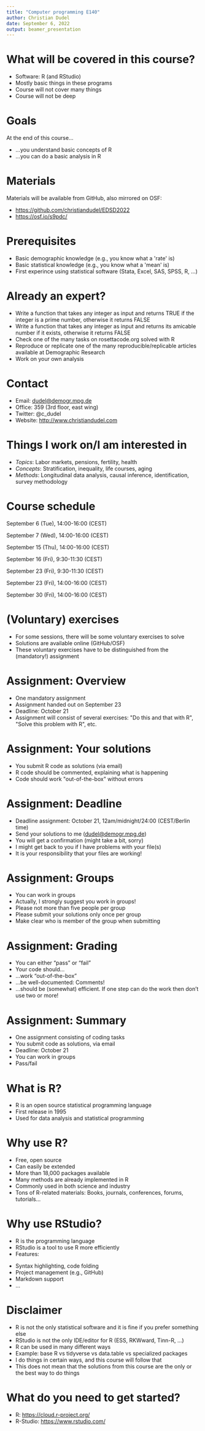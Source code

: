 ```yaml
---
title: "Computer programming E140"
author: Christian Dudel
date: September 6, 2022
output: beamer_presentation
---
```


# What will be covered in this course?
  
- Software: R (and RStudio)
- Mostly basic things in these programs
- Course will not cover many things
- Course will not be deep

# Goals

At the end of this course...

- ...you understand basic concepts of R
- ...you can do a basic analysis in R

# Materials

Materials will be available from GitHub, also mirrored on OSF:
  
- https://github.com/christiandudel/EDSD2022
- https://osf.io/s9pdc/


# Prerequisites

- Basic demographic knowledge (e.g., you know what a 'rate' is)
- Basic statistical knowledge (e.g., you know what a 'mean' is)
- First experince using statistical software (Stata, Excel, SAS, SPSS, R, ...)

# Already an expert?

- Write a function that takes any integer as input and returns TRUE if the integer is a prime number, otherwise it returns FALSE
- Write a function that takes any integer as input and returns its amicable number if it exists, otherwise it returns FALSE
- Check one of the many tasks on rosettacode.org solved with R
- Reproduce or replicate one of the many reproducible/replicable articles available at Demographic Research
- Work on your own analysis

# Contact

- Email: dudel@demogr.mpg.de
- Office: 359 (3rd floor, east wing)
- Twitter: @c_dudel
- Website: http://www.christiandudel.com

# Things I work on/I am interested in

- *Topics*: Labor markets, pensions, fertility, health
- *Concepts*: Stratification, inequality, life courses, aging
- *Methods*: Longitudinal data analysis, causal inference, identification, survey methodology

# Course schedule

September 6 (Tue), 14:00-16:00 (CEST)

September 7 (Wed), 14:00-16:00 (CEST)

September 15 (Thu), 14:00-16:00 (CEST)

September 16 (Fri), 9:30-11:30 (CEST)

September 23 (Fri), 9:30-11:30 (CEST)

September 23 (Fri), 14:00-16:00 (CEST)

September 30 (Fri), 14:00-16:00 (CEST)


# (Voluntary) exercises

- For some sessions, there will be some voluntary exercises to solve
- Solutions are available online (GitHub/OSF)
- These voluntary exercises have to be distinguished from the (mandatory!) assignment

# Assignment: Overview

- One mandatory assignment
- Assignment handed out on September 23
- Deadline: October 21
- Assignment will consist of several exercises: "Do this and that with R", "Solve this problem with R", etc.

# Assignment: Your solutions

- You submit R code as solutions (via email)
- R code should be commented, explaining what is happening
- Code should work "out-of-the-box" without errors

# Assignment: Deadline

- Deadline assignment: October 21, 12am/midnight/24:00 (CEST/Berlin time)
- Send your solutions to me (dudel@demogr.mpg.de)
- You will get a confirmation (might take a bit, sorry)
- I might get back to you if I have problems with your file(s)
- It is your responsibility that your files are working!
  
# Assignment: Groups
  
- You can work in groups
- Actually, I strongly suggest you work in groups!
- Please not more than five people per group
- Please submit your solutions only once per group
- Make clear who is member of the group when submitting

# Assignment: Grading

* You can either “pass” or “fail”
* Your code should...
* ...work “out-of-the-box”
* ...be well-documented: Comments!
* ...should be (somewhat) efficient. If one step can do the work then don’t
use two or more!
  
# Assignment: Summary
  
- One assignment consisting of coding tasks
- You submit code as solutions, via email
- Deadline: October 21
- You can work in groups
- Pass/fail

# What is R?

- R is an open source statistical programming language
- First release in 1995
- Used for data analysis and statistical programming

# Why use R?

- Free, open source
- Can easily be extended
- More than 18,000 packages available
- Many methods are already implemented in R
- Commonly used in both science and industry
- Tons of R-related materials: Books, journals, conferences, forums, tutorials...


# Why use RStudio?

* R is the programming language
* RStudio is a tool to use R more efficiently
* Features:
+ Syntax highlighting, code folding
+ Project management (e.g., GitHub)
+ Markdown support
+ ...

# Disclaimer

- R is not the only statistical software and it is fine if you prefer something else
- RStudio is not the only IDE/editor for R (ESS, RKWward, Tinn-R, ...)
- R can be used in many different ways
- Example: base R vs tidyverse vs data.table vs specialized packages
- I do things in certain ways, and this course will follow that
- This does not mean that the solutions from this course are the only or the best way to do things

# What do you need to get started?

- R: https://cloud.r-project.org/
- R-Studio: https://www.rstudio.com/
  
